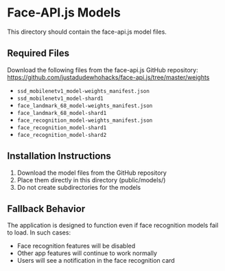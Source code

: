 # Face-API.js Models

This directory should contain the face-api.js model files.

## Required Files

Download the following files from the face-api.js GitHub repository:
https://github.com/justadudewhohacks/face-api.js/tree/master/weights

- `ssd_mobilenetv1_model-weights_manifest.json`
- `ssd_mobilenetv1_model-shard1`
- `face_landmark_68_model-weights_manifest.json`
- `face_landmark_68_model-shard1`
- `face_recognition_model-weights_manifest.json`
- `face_recognition_model-shard1`
- `face_recognition_model-shard2`

## Installation Instructions

1. Download the model files from the GitHub repository
2. Place them directly in this directory (public/models/)
3. Do not create subdirectories for the models

## Fallback Behavior

The application is designed to function even if face recognition models fail to load. In such cases:
- Face recognition features will be disabled
- Other app features will continue to work normally
- Users will see a notification in the face recognition card

